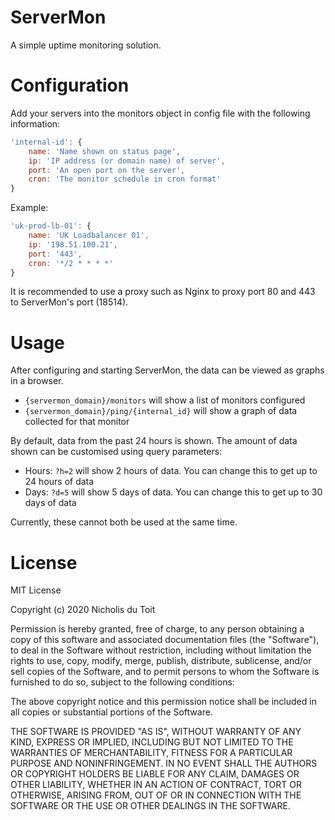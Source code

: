 # ServerMon

A simple uptime monitoring solution.

# Configuration

Add your servers into the monitors object in config file with the following information:

```js
'internal-id': {
	name: 'Name shown on status page',
	ip: 'IP address (or domain name) of server',
	port: 'An open port on the server',
	cron: 'The monitor schedule in cron format'
}
```

Example:

```js
'uk-prod-lb-01': {
	name: 'UK Loadbalancer 01',
	ip: '198.51.100.21',
	port: '443',
	cron: '*/2 * * * *'
}
```

It is recommended to use a proxy such as Nginx to proxy port 80 and 443 to ServerMon's port (18514).

# Usage

After configuring and starting ServerMon, the data can be viewed as graphs in a browser.

- `{servermon_domain}/monitors` will show a list of monitors configured
- `{servermon_domain}/ping/{internal_id}` will show a graph of data collected for that monitor

By default, data from the past 24 hours is shown. The amount of data shown can be customised using query parameters:

- Hours: `?h=2` will show 2 hours of data. You can change this to get up to 24 hours of data
- Days: `?d=5` will show 5 days of data. You can change this to get up to 30 days of data

Currently, these cannot both be used at the same time.


# License

MIT License

Copyright (c) 2020 Nicholis du Toit

Permission is hereby granted, free of charge, to any person obtaining a copy
of this software and associated documentation files (the "Software"), to deal
in the Software without restriction, including without limitation the rights
to use, copy, modify, merge, publish, distribute, sublicense, and/or sell
copies of the Software, and to permit persons to whom the Software is
furnished to do so, subject to the following conditions:

The above copyright notice and this permission notice shall be included in all
copies or substantial portions of the Software.

THE SOFTWARE IS PROVIDED "AS IS", WITHOUT WARRANTY OF ANY KIND, EXPRESS OR
IMPLIED, INCLUDING BUT NOT LIMITED TO THE WARRANTIES OF MERCHANTABILITY,
FITNESS FOR A PARTICULAR PURPOSE AND NONINFRINGEMENT. IN NO EVENT SHALL THE
AUTHORS OR COPYRIGHT HOLDERS BE LIABLE FOR ANY CLAIM, DAMAGES OR OTHER
LIABILITY, WHETHER IN AN ACTION OF CONTRACT, TORT OR OTHERWISE, ARISING FROM,
OUT OF OR IN CONNECTION WITH THE SOFTWARE OR THE USE OR OTHER DEALINGS IN THE
SOFTWARE.